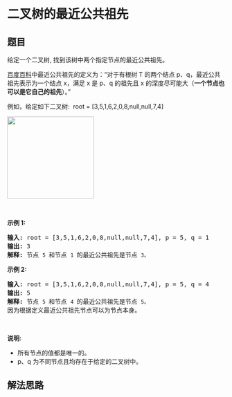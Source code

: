 # 二叉树的最近公共祖先

## 题目

<HTML><p>给定一个二叉树, 找到该树中两个指定节点的最近公共祖先。</p>

<p><a href="https://baike.baidu.com/item/%E6%9C%80%E8%BF%91%E5%85%AC%E5%85%B1%E7%A5%96%E5%85%88/8918834?fr=aladdin" target="_blank">百度百科</a>中最近公共祖先的定义为：&ldquo;对于有根树 T 的两个结点 p、q，最近公共祖先表示为一个结点 x，满足 x 是 p、q 的祖先且 x 的深度尽可能大（<strong>一个节点也可以是它自己的祖先</strong>）。&rdquo;</p>

<p>例如，给定如下二叉树:&nbsp; root =&nbsp;[3,5,1,6,2,0,8,null,null,7,4]</p>

<p><img alt="" src="https://assets.leetcode-cn.com/aliyun-lc-upload/uploads/2018/12/15/binarytree.png" style="height: 190px; width: 200px;"></p>

<p>&nbsp;</p>

<p><strong>示例 1:</strong></p>

<pre><strong>输入:</strong> root = [3,5,1,6,2,0,8,null,null,7,4], p = 5, q = 1
<strong>输出:</strong> 3
<strong>解释: </strong>节点 <code>5 </code>和节点 <code>1 </code>的最近公共祖先是节点 <code>3。</code>
</pre>

<p><strong>示例&nbsp;2:</strong></p>

<pre><strong>输入:</strong> root = [3,5,1,6,2,0,8,null,null,7,4], p = 5, q = 4
<strong>输出:</strong> 5
<strong>解释: </strong>节点 <code>5 </code>和节点 <code>4 </code>的最近公共祖先是节点 <code>5。</code>因为根据定义最近公共祖先节点可以为节点本身。
</pre>

<p>&nbsp;</p>

<p><strong>说明:</strong></p>

<ul>
	<li>所有节点的值都是唯一的。</li>
	<li>p、q 为不同节点且均存在于给定的二叉树中。</li>
</ul>
</HTML>

## 解法思路
